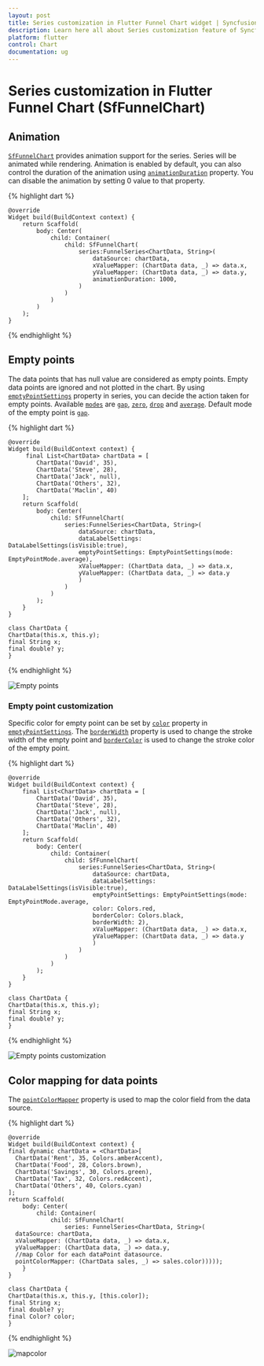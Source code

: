 ```yaml
---
layout: post
title: Series customization in Flutter Funnel Chart widget | Syncfusion 
description: Learn here all about Series customization feature of Syncfusion Flutter Funnel Chart (SfFunnelChart) widget and more.
platform: flutter
control: Chart
documentation: ug
---
```


# Series customization in Flutter Funnel Chart (SfFunnelChart)

## Animation

[`SfFunnelChart`](https://pub.dev/documentation/syncfusion_flutter_charts/latest/charts/SfFunnelChart-class.html) provides animation support for the series. Series will be animated while rendering. Animation is enabled by default, you can also control the duration of the animation using [`animationDuration`](https://pub.dev/documentation/syncfusion_flutter_charts/latest/charts/FunnelSeries/animationDuration.html) property. You can disable the animation by setting 0 value to that property.

{% highlight dart %} 

    @override
    Widget build(BuildContext context) {
        return Scaffold(
            body: Center(
                child: Container(
                    child: SfFunnelChart(
                        series:FunnelSeries<ChartData, String>(
                            dataSource: chartData,
                            xValueMapper: (ChartData data, _) => data.x,
                            yValueMapper: (ChartData data, _) => data.y,
                            animationDuration: 1000,
                        )
                    )
                )
            )
        );
    }

{% endhighlight %}

## Empty points

The data points that has null value are considered as empty points. Empty data points are ignored and not plotted in the chart. By using [`emptyPointSettings`](https://pub.dev/documentation/syncfusion_flutter_charts/latest/charts/FunnelSeries/emptyPointSettings.html) property in series, you can decide the action taken for empty points. Available [`modes`](https://pub.dev/documentation/syncfusion_flutter_charts/latest/charts/EmptyPointMode-class.html) are [`gap`](https://pub.dev/documentation/syncfusion_flutter_charts/latest/charts/EmptyPointMode-class.html), [`zero`](https://pub.dev/documentation/syncfusion_flutter_charts/latest/charts/EmptyPointMode-class.html), [`drop`](https://pub.dev/documentation/syncfusion_flutter_charts/latest/charts/EmptyPointMode-class.html) and [`average`](https://pub.dev/documentation/syncfusion_flutter_charts/latest/charts/EmptyPointMode-class.html). Default mode of the empty point is [`gap`](https://pub.dev/documentation/syncfusion_flutter_charts/latest/charts/EmptyPointMode-class.html).

{% highlight dart %} 

    @override
    Widget build(BuildContext context) {
         final List<ChartData> chartData = [
            ChartData('David', 35),
            ChartData('Steve', 28),
            ChartData('Jack', null),
            ChartData('Others', 32),
            ChartData('Maclin', 40)
        ];
        return Scaffold(
            body: Center(
                child: SfFunnelChart(
                    series:FunnelSeries<ChartData, String>(
                        dataSource: chartData,
                        dataLabelSettings: DataLabelSettings(isVisible:true),
                        emptyPointSettings: EmptyPointSettings(mode: EmptyPointMode.average),
                        xValueMapper: (ChartData data, _) => data.x,
                        yValueMapper: (ChartData data, _) => data.y
                        )
                    )
                )
            );
        }
    }

    class ChartData {
    ChartData(this.x, this.y);
    final String x;
    final double? y;
    }

{% endhighlight %}

![Empty points](images/Funnel-customization/emptyPoints.png)

### Empty point customization

Specific color for empty point can be set by [`color`](https://pub.dev/documentation/syncfusion_flutter_charts/latest/charts/EmptyPointSettings/color.html) property in [`emptyPointSettings`](https://pub.dev/documentation/syncfusion_flutter_charts/latest/charts/FunnelSeries/emptyPointSettings.html). The [`borderWidth`](https://pub.dev/documentation/syncfusion_flutter_charts/latest/charts/EmptyPointSettings/borderWidth.html) property is used to change the stroke width of the empty point and [`borderColor`](https://pub.dev/documentation/syncfusion_flutter_charts/latest/charts/EmptyPointSettings/borderColor.html) is used to change the stroke color of the empty point.

{% highlight dart %} 

    @override
    Widget build(BuildContext context) {
        final List<ChartData> chartData = [
            ChartData('David', 35),
            ChartData('Steve', 28),
            ChartData('Jack', null),
            ChartData('Others', 32),
            ChartData('Maclin', 40)
        ];
        return Scaffold(
            body: Center(
                child: Container(
                    child: SfFunnelChart(
                        series:FunnelSeries<ChartData, String>(
                            dataSource: chartData,
                            dataLabelSettings: DataLabelSettings(isVisible:true),
                            emptyPointSettings: EmptyPointSettings(mode: EmptyPointMode.average,
                            color: Colors.red,
                            borderColor: Colors.black,
                            borderWidth: 2),
                            xValueMapper: (ChartData data, _) => data.x,
                            yValueMapper: (ChartData data, _) => data.y
                            )
                        )
                    )
                )
            );
        }
    }

    class ChartData {
    ChartData(this.x, this.y);
    final String x;
    final double? y;
    }

{% endhighlight %}

![Empty points customization](images/Funnel-customization/emptyPointcustomization.png)

## Color mapping for data points   

The [`pointColorMapper`](https://pub.dev/documentation/syncfusion_flutter_charts/latest/charts/FunnelSeries/pointColorMapper.html) property is used to map the color field from the data source. 

{% highlight dart %} 

    @override
    Widget build(BuildContext context) {
    final dynamic chartData = <ChartData>[
      ChartData('Rent', 35, Colors.amberAccent),
      ChartData('Food', 28, Colors.brown),
      ChartData('Savings', 30, Colors.green),
      ChartData('Tax', 32, Colors.redAccent),
      ChartData('Others', 40, Colors.cyan)
    ];
    return Scaffold(
        body: Center(
            child: Container(
                child: SfFunnelChart(
                    series: FunnelSeries<ChartData, String>(
      dataSource: chartData,
      xValueMapper: (ChartData data, _) => data.x,
      yValueMapper: (ChartData data, _) => data.y,
      //map Color for each dataPoint datasource.
      pointColorMapper: (ChartData sales, _) => sales.color)))));
        }
    }

    class ChartData {
    ChartData(this.x, this.y, [this.color]);
    final String x;
    final double? y;
    final Color? color; 
    }

{% endhighlight %}

![mapcolor](images/Funnel-customization/color-mapping.png)
